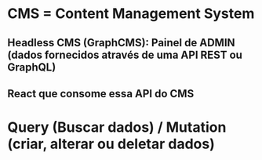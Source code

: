 # CMS = Content Management System
## Headless CMS (GraphCMS): Painel de ADMIN (dados fornecidos através de uma API REST ou GraphQL)
## React que consome essa API do CMS

# Query (Buscar dados) / Mutation (criar, alterar ou deletar dados)
